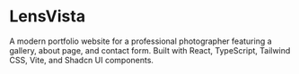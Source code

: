 
# LensVista

A modern portfolio website for a professional photographer featuring a gallery, about page, and contact form. Built with React, TypeScript, Tailwind CSS, Vite, and Shadcn UI components.
